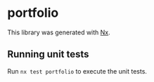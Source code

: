 # portfolio

This library was generated with [Nx](https://nx.dev).

## Running unit tests

Run `nx test portfolio` to execute the unit tests.
